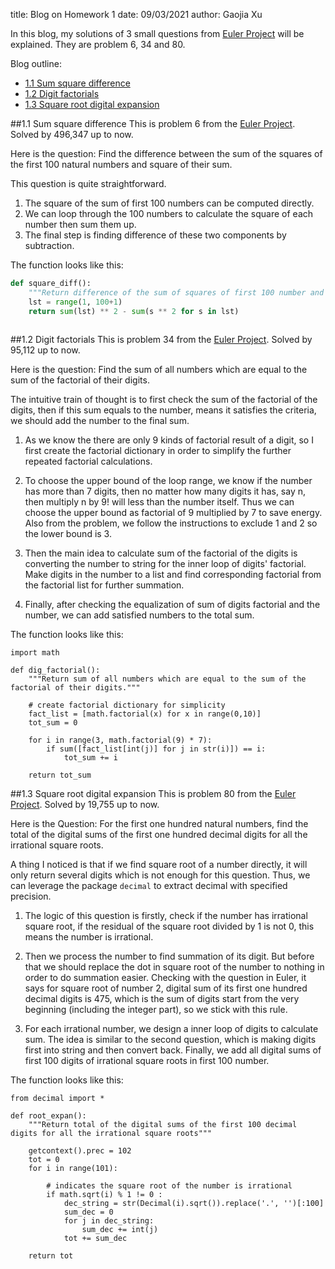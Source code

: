 title: Blog on Homework 1
date: 09/03/2021
author: Gaojia Xu


In this blog, my solutions of 3 small questions from [Euler Project](https://projecteuler.net/archives) will be explained. They are problem 6, 34 and 80.

Blog outline:

* [1.1 Sum square difference](#section1)
* [1.2 Digit factorials](#section2)
* [1.3 Square root digital expansion](#section3)


##1.1 Sum square difference<a name="section1"></a>
This is problem 6 from the [Euler Project](https://projecteuler.net/archives). Solved by 496,347 up to now.

Here is the question: Find the difference between the sum of the squares of the first 100 natural numbers and square of their sum.

This question is quite straightforward. 

1. The square of the sum of first 100 numbers can be computed directly. 
2. We can loop through the 100 numbers to calculate the square of each number then sum them up. 
3. The final step is finding difference of these two components by subtraction.

The function looks like this:

```python
def square_diff():
    """Return difference of the sum of squares of first 100 number and square of their sum."""
    lst = range(1, 100+1)    
    return sum(lst) ** 2 - sum(s ** 2 for s in lst)
  
```

##1.2 Digit factorials<a name="section2"></a>
This is problem 34 from the [Euler Project](https://projecteuler.net/archives). Solved by 95,112 up to now.

Here is the question: Find the sum of all numbers which are equal to the sum of the factorial of their digits.

The intuitive train of thought is to first check the sum of the factorial of the digits, then if this sum equals to the number, means it satisfies the criteria, we should add the number to the final sum.

1. As we know the there are only 9 kinds of factorial result of a digit, so I first create the factorial dictionary in order to simplify the further repeated factorial calculations.

2. To choose the upper bound of the loop range, we know if the number has more than 7 digits, then no matter how many digits it has, say n, then multiply n by 9! will less than the number itself. Thus we can choose the upper bound as factorial of 9 multiplied by 7 to save energy. Also from the problem, we follow the instructions to exclude 1 and 2 so the lower bound is 3.

3. Then the main idea to calculate sum of the factorial of the digits is converting the number to string for the inner loop of digits' factorial. Make digits in the number to a list and find corresponding factorial from the factorial list for further summation.

4. Finally, after checking the equalization of sum of digits factorial and the number, we can add satisfied numbers to the total sum.


The function looks like this:

```
import math

def dig_factorial():
    """Return sum of all numbers which are equal to the sum of the factorial of their digits."""    

    # create factorial dictionary for simplicity
    fact_list = [math.factorial(x) for x in range(0,10)]
    tot_sum = 0
    
    for i in range(3, math.factorial(9) * 7):
        if sum([fact_list[int(j)] for j in str(i)]) == i:
            tot_sum += i      
    
    return tot_sum

```

##1.3 Square root digital expansion<a name="section3"></a>
This is problem 80 from the [Euler Project](https://projecteuler.net/archives). Solved by 19,755 up to now.

Here is the Question: For the first one hundred natural numbers, find the total of the digital sums of the first one hundred decimal digits for all the irrational square roots.

A thing I noticed is that if we find square root of a number directly, it will only return several digits which is not enough for this question. Thus, we can leverage the package `decimal` to extract decimal with specified precision.

1. The logic of this question is firstly, check if the number has irrational square root, if the residual of the square root divided by 1 is not 0, this means the number is irrational.

2. Then we process the number to find summation of its digit. But before that we should replace the dot in square root of the number to nothing in order to do summation easier. Checking with the question in Euler, it says for square root of number 2, digital sum of its first one hundred decimal digits is 475, which is the sum of digits start from the very beginning (including the integer part), so we stick with this rule.

3. For each irrational number, we design a inner loop of digits to calculate sum. The idea is similar to the second question, which is making digits first into string and then convert back. Finally, we add all digital sums of  first 100 digits of irrational square roots in first 100 number.


The function looks like this:

```
from decimal import *

def root_expan():
    """Return total of the digital sums of the first 100 decimal digits for all the irrational square roots"""
    
    getcontext().prec = 102   
    tot = 0
    for i in range(101):
        
        # indicates the square root of the number is irrational
        if math.sqrt(i) % 1 != 0 : 
            dec_string = str(Decimal(i).sqrt()).replace('.', '')[:100]             
            sum_dec = 0
            for j in dec_string:
                sum_dec += int(j)
            tot += sum_dec
            
    return tot


```

